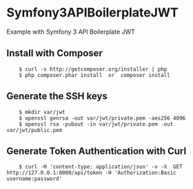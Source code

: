 # Symfony3APIBoilerplateJWT
Example with Symfony 3 API Boilerplate JWT

## Install with Composer

```
	$ curl -s http://getcomposer.org/installer | php
	$ php composer.phar install	 or  composer install 
```

## Generate the SSH keys

```
	$ mkdir var/jwt 
	$ openssl genrsa -out var/jwt/private.pem -aes256 4096 
	$ openssl rsa -pubout -in var/jwt/private.pem -out var/jwt/public.pem
```

## Generate Token Authentication with Curl

```
	$ curl -H 'content-type: application/json' -v -X  GET http://127.0.0.1:8000/api/token -H 'Authorization:Basic username:password'
```
